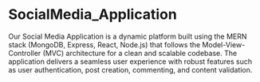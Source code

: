 # SocialMedia_Application
 Our Social Media Application is a dynamic platform built using the MERN stack (MongoDB, Express, React, Node.js) that follows the Model-View-Controller (MVC) architecture for a clean and scalable codebase. The application delivers a seamless user experience with robust features such as user authentication, post creation, commenting, and content validation.
